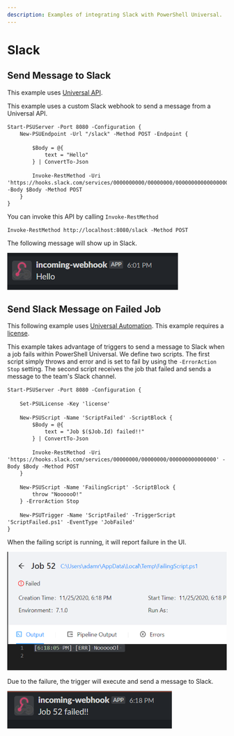 ```yaml
---
description: Examples of integrating Slack with PowerShell Universal.
---
```


# Slack

## Send Message to Slack

This example uses [Universal API](../api/about.md).

This example uses a custom Slack webhook to send a message from a Universal API. 

```text
Start-PSUServer -Port 8080 -Configuration {
    New-PSUEndpoint -Url "/slack" -Method POST -Endpoint {

        $Body = @{
            text = "Hello"
        } | ConvertTo-Json

        Invoke-RestMethod -Uri 'https://hooks.slack.com/services/0000000000/00000000/00000000000000000' -Body $Body -Method POST
    }
} 
```

You can invoke this API by calling `Invoke-RestMethod`

```text
Invoke-RestMethod http://localhost:8080/slack -Method POST
```

The following message will show up in Slack.

![](../.gitbook/assets/image%20%28200%29.png)

## Send Slack Message on Failed Job

This following example uses [Universal Automation](../automation/about.md). This example requires a [license](../get-started/licensing.md).

This example takes advantage of triggers to send a message to Slack when a job fails within PowerShell Universal. We define two scripts. The first script simply throws and error and is set to fail by using the `-ErrorAction Stop` setting. The second script receives the job that failed and sends a message to the team's Slack channel.

```text
Start-PSUServer -Port 8080 -Configuration {

    Set-PSULicense -Key 'license'

    New-PSUScript -Name 'ScriptFailed' -ScriptBlock {
        $Body = @{
            text = "Job $($Job.Id) failed!!"
        } | ConvertTo-Json

        Invoke-RestMethod -Uri 'https://hooks.slack.com/services/00000000/00000000/000000000000000' -Body $Body -Method POST
    }

    New-PSUScript -Name 'FailingScript' -ScriptBlock {
        throw "NoooooO!"
    } -ErrorAction Stop

    New-PSUTrigger -Name 'ScriptFailed' -TriggerScript 'ScriptFailed.ps1' -EventType 'JobFailed'
} 
```

When the failing script is running, it will report failure in the UI.

![](../.gitbook/assets/image%20%28199%29.png)

Due to the failure, the trigger will execute and send a message to Slack. 

![](../.gitbook/assets/image%20%28201%29.png)



